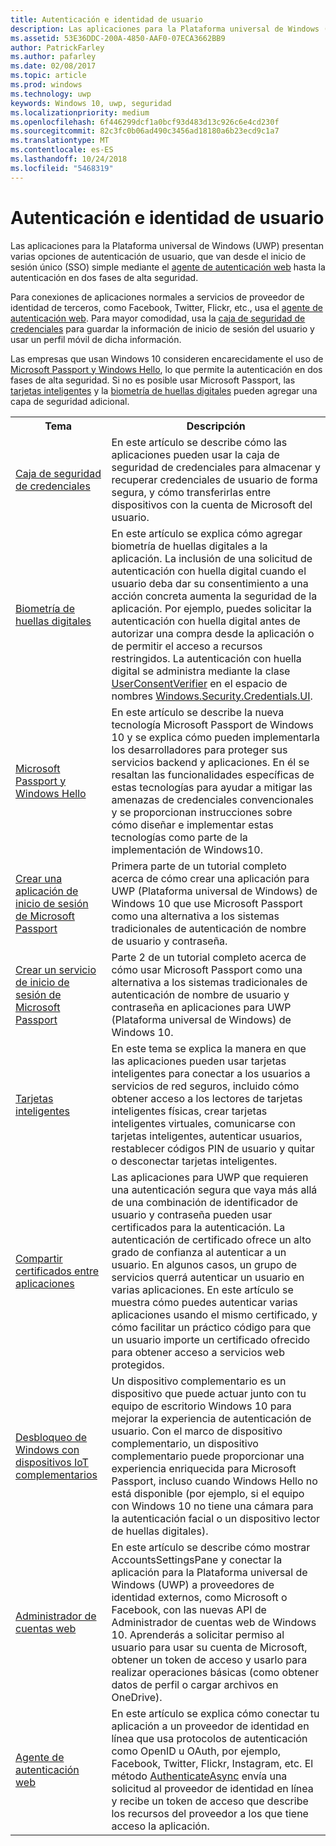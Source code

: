 ```yaml
---
title: Autenticación e identidad de usuario
description: Las aplicaciones para la Plataforma universal de Windows (UWP) presentan varias opciones de autenticación de usuario, que van desde el inicio de sesión único (SSO) simple mediante el agente de autenticación web hasta la autenticación en dos fases de alta seguridad.
ms.assetid: 53E36DDC-200A-4850-AAF0-07ECA3662BB9
author: PatrickFarley
ms.author: pafarley
ms.date: 02/08/2017
ms.topic: article
ms.prod: windows
ms.technology: uwp
keywords: Windows 10, uwp, seguridad
ms.localizationpriority: medium
ms.openlocfilehash: 6f446299dcf1a0bcf93d483d13c926c6e4cd230f
ms.sourcegitcommit: 82c3fc0b06ad490c3456ad18180a6b23ecd9c1a7
ms.translationtype: MT
ms.contentlocale: es-ES
ms.lasthandoff: 10/24/2018
ms.locfileid: "5468319"
---
```

# <a name="authentication-and-user-identity"></a>Autenticación e identidad de usuario



Las aplicaciones para la Plataforma universal de Windows (UWP) presentan varias opciones de autenticación de usuario, que van desde el inicio de sesión único (SSO) simple mediante el [agente de autenticación web](web-authentication-broker.md) hasta la autenticación en dos fases de alta seguridad.

Para conexiones de aplicaciones normales a servicios de proveedor de identidad de terceros, como Facebook, Twitter, Flickr, etc., usa el [agente de autenticación web](web-authentication-broker.md). Para mayor comodidad, usa la [caja de seguridad de credenciales](credential-locker.md) para guardar la información de inicio de sesión del usuario y usar un perfil móvil de dicha información.

Las empresas que usan Windows 10 consideren encarecidamente el uso de [Microsoft Passport y Windows Hello](microsoft-passport.md), lo que permite la autenticación en dos fases de alta seguridad. Si no es posible usar Microsoft Passport, las [tarjetas inteligentes](smart-cards.md) y la [biometría de huellas digitales](fingerprint-biometrics.md) pueden agregar una capa de seguridad adicional.

<table>
<tr><th>Tema</th><th>Descripción</th></tr>
<tr><td><a href="credential-locker.md">Caja de seguridad de credenciales</a></td><td>En este artículo se describe cómo las aplicaciones pueden usar la caja de seguridad de credenciales para almacenar y recuperar credenciales de usuario de forma segura, y cómo transferirlas entre dispositivos con la cuenta de Microsoft del usuario.</td></tr>

<tr><td><a href="fingerprint-biometrics.md">Biometría de huellas digitales</a> </td><td>En este artículo se explica cómo agregar biometría de huellas digitales a la aplicación. La inclusión de una solicitud de autenticación con huella digital cuando el usuario deba dar su consentimiento a una acción concreta aumenta la seguridad de la aplicación. Por ejemplo, puedes solicitar la autenticación con huella digital antes de autorizar una compra desde la aplicación o de permitir el acceso a recursos restringidos. La autenticación con huella digital se administra mediante la clase <a href="https://msdn.microsoft.com/library/windows/apps/dn279134">UserConsentVerifier</a> en el espacio de nombres <a href="https://msdn.microsoft.com/library/windows/apps/hh701356">Windows.Security.Credentials.UI</a>.</td></tr>
<tr><td><a href="microsoft-passport.md">Microsoft Passport y Windows Hello</a></td><td>En este artículo se describe la nueva tecnología Microsoft Passport de Windows 10 y se explica cómo pueden implementarla los desarrolladores para proteger sus servicios backend y aplicaciones. En él se resaltan las funcionalidades específicas de estas tecnologías para ayudar a mitigar las amenazas de credenciales convencionales y se proporcionan instrucciones sobre cómo diseñar e implementar estas tecnologías como parte de la implementación de Windows10. </td></tr>
<tr><td><a href="microsoft-passport-login.md">Crear una aplicación de inicio de sesión de Microsoft Passport</a></td><td>Primera parte de un tutorial completo acerca de cómo crear una aplicación para UWP (Plataforma universal de Windows) de Windows 10 que use Microsoft Passport como una alternativa a los sistemas tradicionales de autenticación de nombre de usuario y contraseña.</td></tr>
<tr><td><a href="microsoft-passport-login-auth-service.md">Crear un servicio de inicio de sesión de Microsoft Passport</a></td><td>Parte 2 de un tutorial completo acerca de cómo usar Microsoft Passport como una alternativa a los sistemas tradicionales de autenticación de nombre de usuario y contraseña en aplicaciones para UWP (Plataforma universal de Windows) de Windows 10.</td></tr>
<tr><td><a href="smart-cards.md">Tarjetas inteligentes</a></td><td>En este tema se explica la manera en que las aplicaciones pueden usar tarjetas inteligentes para conectar a los usuarios a servicios de red seguros, incluido cómo obtener acceso a los lectores de tarjetas inteligentes físicas, crear tarjetas inteligentes virtuales, comunicarse con tarjetas inteligentes, autenticar usuarios, restablecer códigos PIN de usuario y quitar o desconectar tarjetas inteligentes.</td></tr>
<tr><td><a href="share-certificates.md">Compartir certificados entre aplicaciones</a></td><td>Las aplicaciones para UWP que requieren una autenticación segura que vaya más allá de una combinación de identificador de usuario y contraseña pueden usar certificados para la autenticación. La autenticación de certificado ofrece un alto grado de confianza al autenticar a un usuario. En algunos casos, un grupo de servicios querrá autenticar un usuario en varias aplicaciones. En este artículo se muestra cómo puedes autenticar varias aplicaciones usando el mismo certificado, y cómo facilitar un práctico código para que un usuario importe un certificado ofrecido para obtener acceso a servicios web protegidos.</td></tr>
<tr><td><a href="companion-device-unlock.md">Desbloqueo de Windows con dispositivos IoT complementarios</a></td><td>Un dispositivo complementario es un dispositivo que puede actuar junto con tu equipo de escritorio Windows 10 para mejorar la experiencia de autenticación de usuario. Con el marco de dispositivo complementario, un dispositivo complementario puede proporcionar una experiencia enriquecida para Microsoft Passport, incluso cuando Windows Hello no está disponible (por ejemplo, si el equipo con Windows 10 no tiene una cámara para la autenticación facial o un dispositivo lector de huellas digitales).</td></tr>
<tr><td><a href="web-account-manager.md">Administrador de cuentas web</a></td><td>En este artículo se describe cómo mostrar AccountsSettingsPane y conectar la aplicación para la Plataforma universal de Windows (UWP) a proveedores de identidad externos, como Microsoft o Facebook, con las nuevas API de Administrador de cuentas web de Windows 10. Aprenderás a solicitar permiso al usuario para usar su cuenta de Microsoft, obtener un token de acceso y usarlo para realizar operaciones básicas (como obtener datos de perfil o cargar archivos en OneDrive). </td></tr>
<tr><td><a href="web-authentication-broker.md">Agente de autenticación web</a></td><td>En este artículo se explica cómo conectar tu aplicación a un proveedor de identidad en línea que usa protocolos de autenticación como OpenID u OAuth, por ejemplo, Facebook, Twitter, Flickr, Instagram, etc. El método <a href="https://msdn.microsoft.com/library/windows/apps/br212066">AuthenticateAsync</a> envía una solicitud al proveedor de identidad en línea y recibe un token de acceso que describe los recursos del proveedor a los que tiene acceso la aplicación.</td></tr>
</table>

